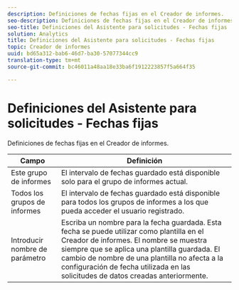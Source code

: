 ```yaml
---
description: Definiciones de fechas fijas en el Creador de informes.
seo-description: Definiciones de fechas fijas en el Creador de informes.
seo-title: Definiciones del Asistente para solicitudes - Fechas fijas
solution: Analytics
title: Definiciones del Asistente para solicitudes - Fechas fijas
topic: Creador de informes
uuid: bd65a312-bab6-46d7-ba30-57077344cc9
translation-type: tm+mt
source-git-commit: bc46011a48aa18e33ba6f1912223857f5a664f35

---
```



# Definiciones del Asistente para solicitudes - Fechas fijas

Definiciones de fechas fijas en el Creador de informes.

| Campo | Definición |
|--- |--- |
| Este grupo de informes | El intervalo de fechas guardado está disponible solo para el grupo de informes actual. |
| Todos los grupos de informes | El intervalo de fechas guardado está disponible para todos los grupos de informes a los que pueda acceder el usuario registrado. |
| Introducir nombre de parámetro | Escriba un nombre para la fecha guardada. Esta fecha se puede utilizar como plantilla en el Creador de informes. El nombre se muestra siempre que se aplica una plantilla guardada. El cambio de nombre de una plantilla no afecta a la configuración de fecha utilizada en las solicitudes de datos creadas anteriormente. |
